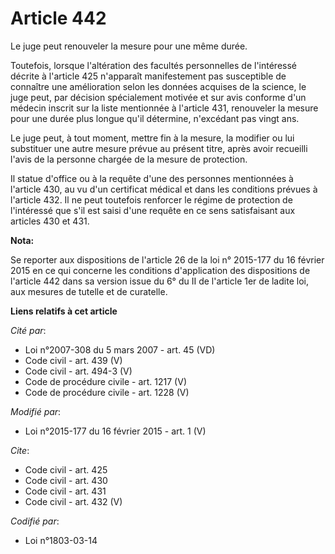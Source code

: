 # Article 442

Le juge peut renouveler la mesure pour une même durée. 

Toutefois, lorsque l'altération des facultés personnelles de l'intéressé décrite à l'article 425 n'apparaît manifestement pas
susceptible de connaître une amélioration selon les données acquises de la science, le juge peut, par décision spécialement
motivée et sur avis conforme  d'un médecin inscrit sur la liste mentionnée à l'article 431, renouveler la mesure pour une
durée plus longue qu'il détermine, n'excédant pas vingt ans. 

Le juge peut, à tout moment, mettre fin à la mesure, la modifier ou lui substituer une autre mesure prévue au présent titre,
après avoir recueilli l'avis de la personne chargée de la mesure de protection. 

Il statue d'office ou à la requête d'une des personnes mentionnées à l'article 430, au vu d'un certificat médical et dans les
conditions prévues à l'article 432. Il ne peut toutefois renforcer le régime de protection de l'intéressé que s'il est saisi
d'une requête en ce sens satisfaisant aux articles 430 et 431.

**Nota:**

Se reporter aux dispositions de l'article 26 de la loi n° 2015-177 du 16 février 2015 en ce qui concerne les conditions
d'application des dispositions de l'article 442 dans sa version issue du 6° du II de l'article 1er de ladite loi, aux mesures
de tutelle et de curatelle.

**Liens relatifs à cet article**

_Cité par_:

  - Loi n°2007-308 du 5 mars 2007 - art. 45 (VD)
  - Code civil - art. 439 (V)
  - Code civil - art. 494-3 (V)
  - Code de procédure civile - art. 1217 (V)
  - Code de procédure civile - art. 1228 (V)

_Modifié par_:

  - Loi n°2015-177 du 16 février 2015 - art. 1 (V)

_Cite_:

  - Code civil - art. 425
  - Code civil - art. 430
  - Code civil - art. 431
  - Code civil - art. 432 (V)

_Codifié par_:

  - Loi n°1803-03-14
